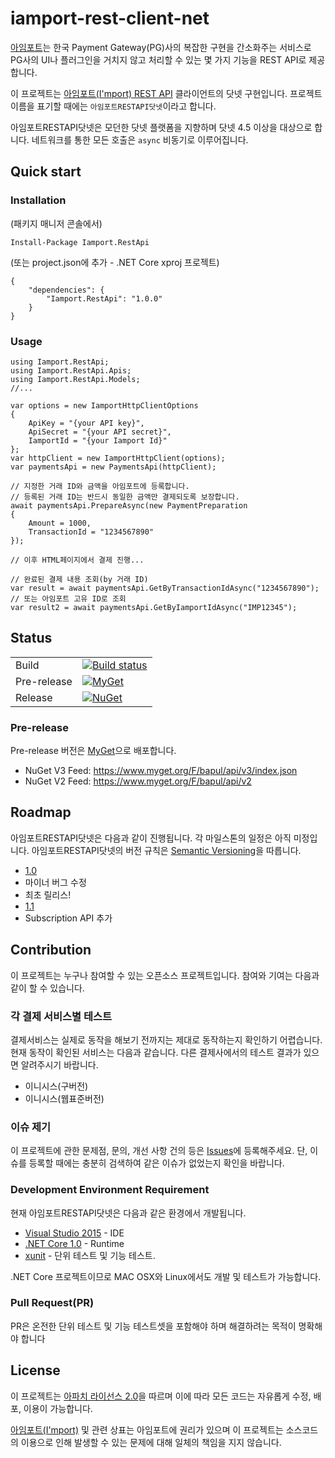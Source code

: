 

# iamport-rest-client-net
[아임포트](http://www.iamport.kr/)는 한국 Payment Gateway(PG)사의 복잡한 구현을 간소화주는 서비스로 PG사의 UI나 플러그인을 거치지 않고 처리할 수 있는 몇 가지 기능을 REST API로 제공합니다.

이 프로젝트는 [아임포트(I'mport) REST API](https://api.iamport.kr/) 클라이언트의 닷넷 구현입니다. 프로젝트 이름을 표기할 때에는 `아임포트RESTAPI닷넷`이라고 합니다.

아임포트RESTAPI닷넷은 모던한 닷넷 플랫폼을 지향하며 닷넷 4.5 이상을 대상으로 합니다. 네트워크를 통한 모든 호출은 `async` 비동기로 이루어집니다.


## Quick start

### Installation

(패키지 매니저 콘솔에서)
```
Install-Package Iamport.RestApi
```

(또는 project.json에 추가 - .NET Core xproj 프로젝트)
```
{
    "dependencies": {
        "Iamport.RestApi": "1.0.0"
    }
}
```

### Usage

```CSharp
using Iamport.RestApi;
using Iamport.RestApi.Apis;
using Iamport.RestApi.Models;
//...

var options = new IamportHttpClientOptions
{
    ApiKey = "{your API key}",
    ApiSecret = "{your API secret}",
    IamportId = "{your Iamport Id}"
};
var httpClient = new IamportHttpClient(options);
var paymentsApi = new PaymentsApi(httpClient);

// 지정한 거래 ID와 금액을 아임포트에 등록합니다.
// 등록된 거래 ID는 반드시 동일한 금액만 결제되도록 보장합니다.
await paymentsApi.PrepareAsync(new PaymentPreparation
{
    Amount = 1000,
    TransactionId = "1234567890"
});

// 이후 HTML페이지에서 결제 진행...

// 완료된 결제 내용 조회(by 거래 ID)
var result = await paymentsApi.GetByTransactionIdAsync("1234567890");
// 또는 아임포트 고유 ID로 조회
var result2 = await paymentsApi.GetByIamportIdAsync("IMP12345");
```

## Status

|||
|---|---|
| Build | [![Build status](https://ci.appveyor.com/api/projects/status/icygwugodo4jalcs?svg=true)](https://ci.appveyor.com/project/gongdo/iamport-rest-client-net)
| Pre-release | [![MyGet](https://img.shields.io/myget/bapul/v/Iamport.RestApi.svg)](https://www.myget.org/feed/bapul/package/nuget/Iamport.RestApi)
| Release | [![NuGet](https://img.shields.io/nuget/v/Iamport.RestApi.svg)](https://www.nuget.org/packages/Iamport.RestApi/)

### Pre-release
Pre-release 버전은 [MyGet](https://www.myget.org)으로 배포합니다.

- NuGet V3 Feed: https://www.myget.org/F/bapul/api/v3/index.json
- NuGet V2 Feed: https://www.myget.org/F/bapul/api/v2

## Roadmap
아임포트RESTAPI닷넷은 다음과 같이 진행됩니다. 각 마일스톤의 일정은 아직 미정입니다.
아임포트RESTAPI닷넷의 버전 규칙은 [Semantic Versioning](http://semver.org/)을 따릅니다.

* [1.0](https://github.com/gongdo/iamport-rest-client-net/milestones/1.0)
 * 마이너 버그 수정
 * 최초 릴리스!
* [1.1](https://github.com/gongdo/iamport-rest-client-net/milestones/1.1.0)
 * Subscription API 추가

## Contribution
이 프로젝트는 누구나 참여할 수 있는 오픈소스 프로젝트입니다. 참여와 기여는 다음과 같이 할 수 있습니다.

### 각 결제 서비스별 테스트
결제서비스는 실제로 동작을 해보기 전까지는 제대로 동작하는지 확인하기 어렵습니다. 현재 동작이 확인된 서비스는 다음과 같습니다. 다른 결제사에서의 테스트 결과가 있으면 알려주시기 바랍니다.

- 이니시스(구버전)
- 이니시스(웹표준버전)

### 이슈 제기
이 프로젝트에 관한 문제점, 문의, 개선 사항 건의 등은 [Issues](https://github.com/gongdo/iamport-rest-client-net/issues)에 등록해주세요. 단, 이슈를 등록할 때에는 충분히 검색하여 같은 이슈가 없었는지 확인을 바랍니다.

### Development Environment Requirement
현재 아임포트RESTAPI닷넷은 다음과 같은 환경에서 개발됩니다.
- [Visual Studio 2015](https://www.visualstudio.com/en-us/downloads/download-visual-studio-vs.aspx) - IDE
- [.NET Core 1.0](https://www.microsoft.com/net/core#windows) - Runtime
- [xunit](https://xunit.github.io) - 단위 테스트 및 기능 테스트.
 
.NET Core 프로젝트이므로 MAC OSX와 Linux에서도 개발 및 테스트가 가능합니다.

### Pull Request(PR)
PR은 온전한 단위 테스트 및 기능 테스트셋을 포함해야 하며 해결하려는 목적이 명확해야 합니다

## License
이 프로젝트는 [아파치 라이선스 2.0](https://github.com/gongdo/iamport-rest-client-net/blob/master/LICENSE)을 따르며 이에 따라 모든 코드는 자유롭게 수정, 배포, 이용이 가능합니다.

[아임포트(I'mport)](http://www.iamport.kr/) 및 관련 상표는 아임포트에 권리가 있으며 이 프로젝트는 소스코드의 이용으로 인해 발생할 수 있는 문제에 대해 일체의 책임을 지지 않습니다.

